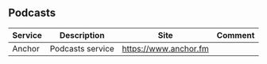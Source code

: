 ## Podcasts

| Service | Description | Site | Comment |
| --- | --- | --- | --- |
| Anchor | Podcasts service | https://www.anchor.fm |

